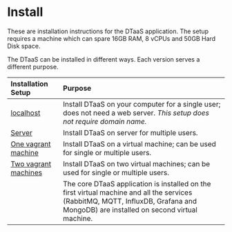 # Install

These are installation instructions for the DTaaS application.
The setup requires a machine which can spare 16GB
RAM, 8 vCPUs and 50GB Hard Disk space.

The DTaaS can be installed in different ways.
Each version serves a different purpose.

| Installation Setup | Purpose |
|:-----|:-----|
| [localhost](docker/LOCALHOST.md) | Install DTaaS on your computer for a single user; does not need a web server. _This setup does not require domain name._ |
| [Server](docker/SERVER.md) | Install DTaaS on server for multiple users. |
| [One vagrant machine](vagrant/single-machine/README.md) | Install DTaaS on a virtual machine; can be used for single or multiple users. |
| [Two vagrant machines](vagrant/two-machine/README.md) | Install DTaaS on two virtual machines; can be used for single or multiple users. |
|   | The core DTaaS application is installed on the first virtual machine and all the services (RabbitMQ, MQTT, InfluxDB, Grafana and MongoDB) are installed on second virtual machine. |

